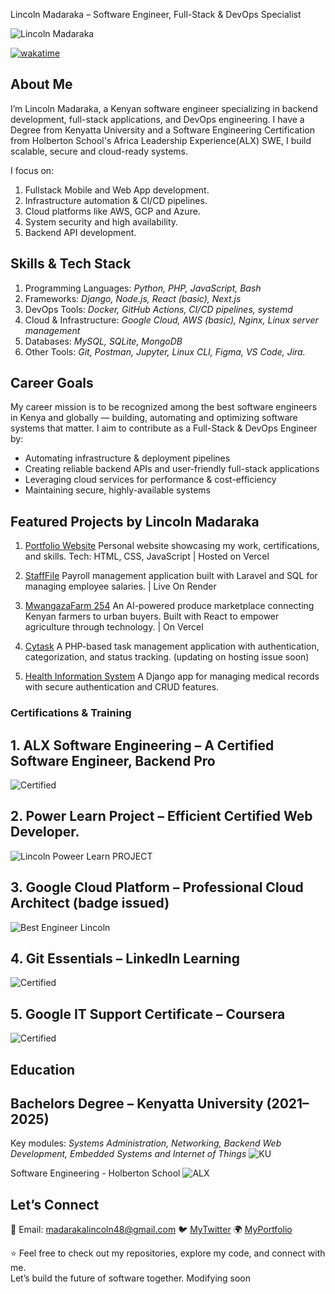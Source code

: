 Lincoln Madaraka – Software Engineer, Full-Stack & DevOps Specialist
<p align="left"><img src="https://komarev.com/ghpvc/?username=Lincoln-Madaraka&label=Profile%20views&color=0e75b6&style=flat" alt="Lincoln Madaraka" /></p>

[![wakatime](https://wakatime.com/badge/user/c1bac4c9-c60a-4d0f-bf5e-78ee4d291507.svg)](https://wakatime.com/@c1bac4c9-c60a-4d0f-bf5e-78ee4d291507)

## About Me
I’m Lincoln Madaraka, a Kenyan software engineer specializing in backend development, full-stack applications, and DevOps engineering.
I have a Degree from Kenyatta University and a Software Engineering Certification from Holberton School's Africa Leadership Experience(ALX) SWE, I build scalable, secure and cloud-ready systems.

I focus on:
1. Fullstack Mobile and Web App development.
2. Infrastructure automation & CI/CD pipelines.
3. Cloud platforms like AWS, GCP and Azure.
4. System security and high availability.
5. Backend API development.

## Skills & Tech Stack

1. Programming Languages: *Python, PHP, JavaScript, Bash*
2. Frameworks: *Django, Node.js, React (basic), Next.js*
3. DevOps Tools: *Docker, GitHub Actions, CI/CD pipelines, systemd*
4. Cloud & Infrastructure: *Google Cloud, AWS (basic), Nginx, Linux server management*
5. Databases: *MySQL, SQLite, MongoDB*
6. Other Tools: *Git, Postman, Jupyter, Linux CLI, Figma, VS Code, Jira.*

## Career Goals
My career mission is to be recognized among the best software engineers in Kenya and globally — building, automating and optimizing software systems that matter.
I aim to contribute as a Full-Stack & DevOps Engineer by:

- Automating infrastructure & deployment pipelines
- Creating reliable backend APIs and user-friendly full-stack applications
- Leveraging cloud services for performance & cost-efficiency
- Maintaining secure, highly-available systems


## Featured Projects by Lincoln Madaraka
1. [Portfolio Website](https://lincoln-madaraka-portfolio.vercel.app/)
Personal website showcasing my work, certifications, and skills.
Tech: HTML, CSS, JavaScript | Hosted on Vercel

2. [StaffFile](https://payroll-manager.onrender.com/) 
Payroll management application built with Laravel and SQL for managing employee salaries. | Live On Render

3. [MwangazaFarm 254](https://mwangazafarm254.vercel.app/)
An AI-powered produce marketplace connecting Kenyan farmers to urban buyers.
Built with React to empower agriculture through technology. | On Vercel

4. [Cytask](https://cytask-system.onrender.com/)
A PHP-based task management application with authentication, categorization, and status tracking.
(updating on hosting issue soon)

5. [Health Information System](https://health-information-syst.onrender.com/login)
A Django app for managing medical records with secure authentication and CRUD features.


### Certifications & Training
## 1. ALX Software Engineering –  A Certified Software Engineer, Backend Pro
![Certified](project-3.png)
## 2. Power Learn Project – Efficient Certified Web Developer.
![Lincoln Poweer Learn PROJECT](project-5.jpeg)
## 3. Google Cloud Platform – Professional Cloud Architect (badge issued)
![Best Engineer Lincoln](GCP_CERT.png)
## 4. Git Essentials – LinkedIn Learning
![Certified](AI_FOR_CYB.png)
## 5. Google IT Support Certificate – Coursera
![Certified](project-11.png)

## Education
## Bachelors Degree – Kenyatta University (2021–2025)
Key modules: *Systems Administration, Networking, Backend Web Development, Embedded Systems and Internet of Things*
![KU](<Kenyatta University.png>)

Software Engineering - Holberton School
![ALX](holberton.png)

## Let’s Connect
📧 Email: madarakalincoln48@gmail.com
🐦 [MyTwitter](https://twitter.com/syntaxrtx)
🌍 [MyPortfolio](https://lincoln-madaraka-portfolio.vercel.app/)


⭐️ Feel free to check out my repositories, explore my code, and connect with me.  
Let’s build the future of software together. Modifying soon

